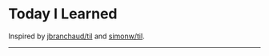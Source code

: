 # Today I Learned

Inspired by [jbranchaud/til](https://github.com/jbranchaud/til) and [simonw/til](https://github.com/simonw/til).

---

